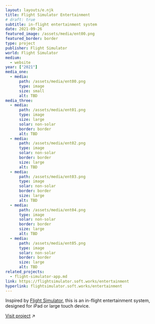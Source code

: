 ```yaml
---
layout: layouts/e.njk
title: Flight Simulator Entertainment
# draft: true
subtitle: in-flight entertainment system
date: 2021-09-26
featured_image: /assets/media/ent00.png
featured_border: border
type: project
publisher: Flight Simulator
world: Flight Simulator
medium:
  - website
year: ["2021"]
media_one:
  - media:
      path: /assets/media/ent00.png
      type: image
      size: small
      alt: TBD
media_three:
  - media:
      path: /assets/media/ent01.png
      type: image
      size: large
      solar: non-solar
      border: border
      alt: TBD
  - media:
      path: /assets/media/ent02.png
      type: image
      solar: non-solar
      border: border
      size: large
      alt: TBD
  - media:
      path: /assets/media/ent03.png
      type: image
      solar: non-solar
      border: border
      size: large
      alt: TBD
  - media:
      path: /assets/media/ent04.png
      type: image
      solar: non-solar
      border: border
      size: large
      alt: TBD
  - media:
      path: /assets/media/ent05.png
      type: image
      solar: non-solar
      border: border
      size: large
      alt: TBD
related_projects:
  - flight-simulator-app.md
link: https://flightsimulator.soft.works/entertainment
hyperlink: flightsimulator.soft.works/entertainment
---
```


Inspired by <a href="/medium/world/flight-simulator">Flight Simulator</a>, this is an in-flight entertainment system, designed for iPad or large touch device.

<a href="https://flightsimulator.soft.works/entertainment" target="_blank">Visit project</a> ↗
